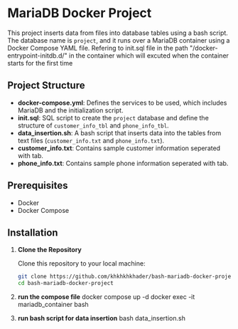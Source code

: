 # MariaDB Docker Project

This project inserts data from files into database tables using a bash script. The database name is `project`, and it runs over a MariaDB container using a Docker Compose YAML file. Refering to init.sql file in the path "/docker-entrypoint-initdb.d/" in the container which will excuted when the container starts for the first time
## Project Structure

- **docker-compose.yml**: Defines the services to be used, which includes MariaDB and the initialization script.
- **init.sql**: SQL script to create the `project` database and define the structure of `customer_info_tbl` and `phone_info_tbl`.
- **data_insertion.sh**: A bash script that inserts data into the tables from text files (`customer_info.txt` and `phone_info.txt`).
- **customer_info.txt**: Contains sample customer information seperated with tab.
- **phone_info.txt**: Contains sample phone information seperated with tab.

## Prerequisites

- Docker
- Docker Compose

## Installation

1. **Clone the Repository**

   Clone this repository to your local machine:

   ```bash
   git clone https://github.com/khkhkhkhader/bash-mariadb-docker-project.git
   cd bash-mariadb-docker-project
2. **run the compose file**
   docker compose up -d
   docker exec -it mariadb_container bash

3. **run bash script for data insertion**
   bash data_insertion.sh

